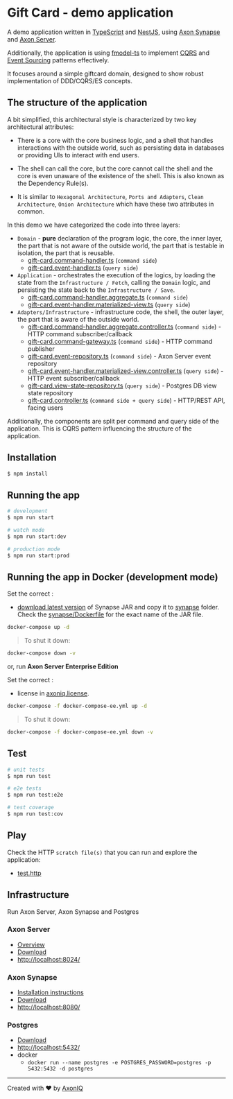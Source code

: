 # Gift Card - demo application 

A demo application written in [TypeScript](https://www.typescriptlang.org/) and [NestJS](https://nestjs.com/), using [Axon Synapse](https://library.axoniq.io/synapse-quick-start/development/index.html) and [Axon Server](https://developer.axoniq.io/axon-server-enterprise/overview).

Additionally, the application is using [fmodel-ts](https://github.com/fraktalio/fmodel-ts) to implement [CQRS](https://martinfowler.com/bliki/CQRS.html) and [Event Sourcing](https://martinfowler.com/eaaDev/EventSourcing.html) patterns effectively.

It focuses around a simple giftcard domain, designed to show robust implementation of DDD/CQRS/ES concepts.

## The structure of the application
A bit simplified, this architectural style is characterized by two key architectural attributes:

 - There is a core with the core business logic, and a shell that handles interactions with the outside world, such as persisting data in databases or providing UIs to interact with end users.
 - The shell can call the core, but the core cannot call the shell and the core is even unaware of the existence of the shell. This is also known as the Dependency Rule(s).

 - It is similar to `Hexagonal Architecture`, `Ports and Adapters`, `Clean Architecture`, `Onion Architecture` which have these two attributes in common.

In this demo we have categorized the code into three layers:

 - `Domain` - **pure** declaration of the program logic, the core, the inner layer, the part that is not aware of the outside world, the part that is testable in isolation, the part that is reusable.
   - [gift-card.command-handler.ts](src/gift-card/command/gift-card.command-handler.ts) (`command side`)
   - [gift-card.event-handler.ts](src/gift-card/query/gift-card.event-handler.ts) (`query side`)
 - `Application` - orchestrates the execution of the logics, by loading the state from the `Infrastructure / Fetch`, calling the `Domain` logic, and persisting the state back to the `Infrastructure / Save`.
   - [gift-card.command-handler.aggregate.ts](src/gift-card/command/gift-card.command-handler.aggregate.ts) (`command side`)
   - [gift-card.event-handler.materialized-view.ts](src/gift-card/query/gift-card.event-handler.materialized-view.ts) (`query side`)
 - `Adapters/Infrastructure` - infrastructure code, the shell, the outer layer, the part that is aware of the outside world.
   - [gift-card.command-handler.aggregate.controller.ts](src/gift-card/command/gift-card.command-handler.aggregate.controller.ts) (`command side`) - HTTP command subscriber/callback
   - [gift-card.command-gateway.ts](src/gift-card/command/gift-card.command-gateway.ts) (`command side`) - HTTP command publisher
   - [gift-card.event-repository.ts](src/gift-card/command/gift-card.event-repository.ts) (`command side`) - Axon Server event repository
   - [gift-card.event-handler.materialized-view.controller.ts](src/gift-card/query/gift-card.event-handler.materialized-view.controller.ts) (`query side`) - HTTP event subscriber/callback
   - [gift-card.view-state-repository.ts](src/gift-card/query/gift-card.view-state-repository.ts) (`query side`) - Postgres DB view state repository
   - [gift-card.controller.ts](src/gift-card/web/gift-card.controller.ts) (`command side + query side`) - HTTP/REST API, facing users

Additionally, the components are split per command and query side of the application. This is CQRS pattern influencing the structure of the application.

## Installation

```bash
$ npm install
```

## Running the app

```bash
# development
$ npm run start

# watch mode
$ npm run start:dev

# production mode
$ npm run start:prod
```


## Running the app in Docker (development mode)

Set the correct :
 - [download latest version](https://download.axoniq.io/axonserver/axon-synapse.zip) of Synapse JAR and copy it to [synapse](synapse) folder. Check the [synapse/Dockerfile](synapse/Dockerfile) for the exact name of the JAR file.

```bash
docker-compose up -d
```
>To shut it down:
```bash
docker-compose down -v
```
or, run **Axon Server Enterprise Edition**

Set the correct :
 - license in [axoniq.license](axoniq.license).

```bash
docker-compose -f docker-compose-ee.yml up -d
```
>To shut it down:
```bash
docker-compose -f docker-compose-ee.yml down -v
```

## Test

```bash
# unit tests
$ npm run test

# e2e tests
$ npm run test:e2e

# test coverage
$ npm run test:cov
```

## Play

Check the HTTP `scratch file(s)` that you can run and explore the application:

 - [test.http](test.http)


## Infrastructure
Run Axon Server, Axon Synapse and Postgres

### Axon Server
 - [Overview](https://developer.axoniq.io/axon-server-enterprise/overview)
 - [Download](https://download.axoniq.io/axonserver/AxonServerEnterprise.zip)
 - [http://localhost:8024/](http://localhost:8024/)

### Axon Synapse
 - [Installation instructions](https://library.axoniq.io/synapse-quick-start/development/installation.html)
 - [Download](https://download.axoniq.io/axonserver/axon-synapse.zip)
 - [http://localhost:8080/](http://localhost:8080/)

### Postgres
 - [Download](https://www.postgresql.org/download/)
 - [http://localhost:5432/](http://localhost:5432/)
 - docker
   - `docker run --name postgres -e POSTGRES_PASSWORD=postgres -p 5432:5432 -d postgres`



---

Created with :heart: by [AxonIQ](http://axoniq.io)

[axon]: https://axoniq.io/





